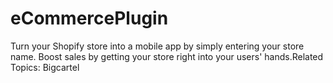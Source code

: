 # eCommercePlugin 

Turn your Shopify store into a mobile app by simply entering your store name. Boost sales by getting your store right into your users' hands.Related Topics: Bigcartel
